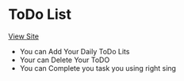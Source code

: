 # ToDo List
 [View Site](https://focused-albattani-cd8630.netlify.app/)
- You can Add Your Daily ToDo Lits
- Your can Delete Your ToDO
- You can Complete you task you using right sing

